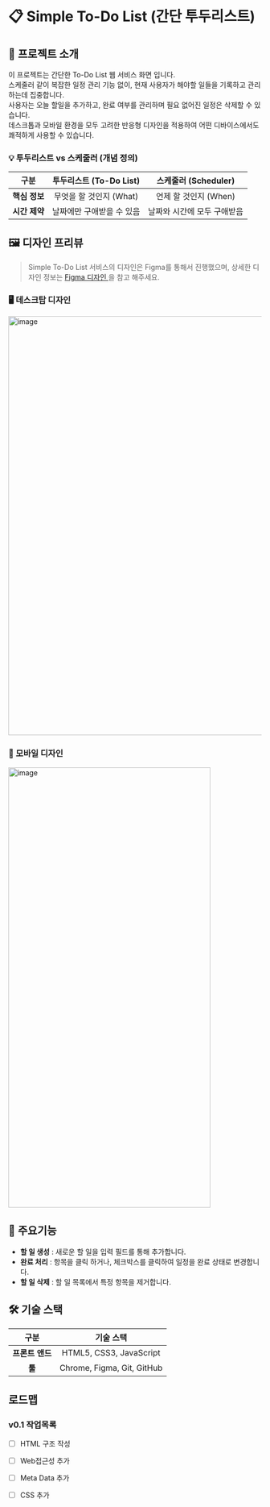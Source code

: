 # 📋 Simple To-Do List (간단 투두리스트)
## 🌟 프로젝트 소개
이 프로젝트는 간단한 To-Do List 웹 서비스 화면 입니다.   
스케줄러 같이 복잡한 일정 관리 기능 없이, 현재 사용자가 해야할 일들을 기록하고 관리하는데 집중합니다.   
사용자는 오늘 할일을 추가하고, 완료 여부를 관리하며 필요 없어진 일정은 삭제할 수 있습니다.   
데스크톱과 모바일 환경을 모두 고려한 반응형 디자인을 적용하여 어떤 디바이스에서도 쾌적하게 사용할 수 있습니다.   

### 💡 투두리스트 vs 스케줄러 (개념 정의)   
| 구분 | 투두리스트 (To-Do List) | 스케줄러 (Scheduler) |
| :---: | :---: | :---: |
| **핵심 정보** | 무엇을 할 것인지 (What) | 언제 할 것인지 (When) |
| **시간 제약** | 날짜에만 구애받을 수 있음 | 날짜와 시간에 모두 구애받음 |   

## 🖼️ 디자인 프리뷰   
 > Simple To-Do List 서비스의 디자인은 Figma를 통해서 진행했으며, 상세한 디자인 정보는 [ Figma 디자인 ](https://www.figma.com/design/gjvI7c86djUA8cgDnukgwu/%ED%88%AC%EB%91%90%EB%A6%AC%EC%8A%A4%ED%8A%B8-%EC%9B%90%ED%8E%98%EC%9D%B4%EC%A7%80-?node-id=16-4&t=2gGskQno1LFLQzVY-0) 을 참고 해주세요.   

### 🖥️ 데스크탑 디자인   
<img width="1280" height="832" alt="image" src="https://github.com/user-attachments/assets/61437ce0-a327-4cd4-a723-b0022cafec7c" />   

### 📱 모바일 디자인   
<img width="402" height="874" alt="image" src="https://github.com/user-attachments/assets/d4729a0b-4733-46ba-8c3f-ae39fc01a8fa" />

## 🚀 주요기능   
* **할 일 생성** : 새로운 할 일을 입력 필드를 통해 추가합니다.   
* **완료 처리** : 항목을 클릭 하거나, 체크박스를 클릭하여 일정을 완료 상태로 변경합니다.
* **할 일 삭제** : 할 일 목록에서 특정 항목을 제거합니다.

## 🛠️ 기술 스택   
| 구분 | 기술 스택 |   
| :---: | :---: |   
| **프론트 앤드** | HTML5, CSS3, JavaScript |   
| **툴** | Chrome, Figma, Git, GitHub  |   

## 로드맵   
### v0.1 작업목록
- [ ] HTML 구조 작성   
- [ ] Web접근성 추가   
- [ ] Meta Data 추가   
- [ ] CSS 추가   



